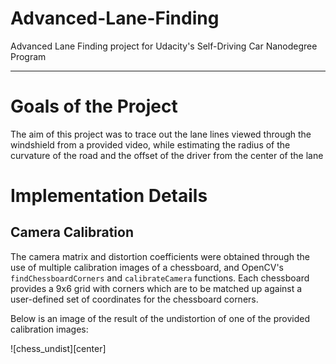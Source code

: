 # Advanced-Lane-Finding
Advanced Lane Finding project for Udacity's Self-Driving Car Nanodegree Program

[//]: # (Image References)

[chess_undist]: ./images/Chessboard_undist.png "Distorted vs Undistorted Chessboard"
[threshold]: ./images/combined_threshold.png "Combined Thresholding Effect"
[lane_undist]: ./images/lane_undist.png "Distorted vs Undistorted Lanes"
[perspective]: ./images/perspective.png "Overhead View"
[perspective_lanes]: ./images/perspective_lanelines.png "Perspective Lane Lines"
[result]: ./images/result.png "Final Result"

---

# Goals of the Project

The aim of this project was to trace out the lane lines viewed through the windshield from a provided video, while estimating the radius of the curvature of the road and the offset of the driver from the center of the lane

# Implementation Details

## Camera Calibration

The camera matrix and distortion coefficients were obtained through the use of multiple calibration images of a chessboard, and OpenCV's `findChessboardCorners` and `calibrateCamera` functions. Each chessboard provides a 9x6 grid with corners which are to be matched up against a user-defined set of coordinates for the chessboard corners. 

Below is an image of the result of the undistortion of one of the provided calibration images:

![chess_undist][center]





